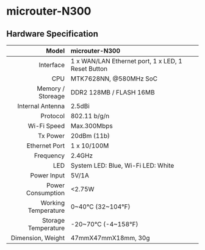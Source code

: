 # microuter-N300

## Hardware Specification

|               Model | microuter-N300                    |
| ------------------: | :-------------------------------- |
|           Interface | 1 x WAN/LAN Ethernet port, 1 x LED, 1 Reset Button |
|                 CPU | MTK7628NN, @580MHz SoC            |
|   Memory / Storeage | DDR2 128MB / FLASH 16MB           |
|    Internal Antenna | 2.5dBi                            |
|            Protocol | 802.11 b/g/n                      |
|         Wi-Fi Speed | Max.300Mbps                       |
|            Tx Power | 20dBm (11b)                       |
|       Ethernet Port | 1 x 10/100M                       |
|           Frequency | 2.4GHz                            |
|                 LED | System LED: Blue, Wi-Fi LED: White|
|         Power Input | 5V/1A                             |
|   Power Consumption | <2.75W                            |
| Working Temperature | 0~40°C (32~104°F)                 |
| Storage Temperature | -20~70°C (-4~158°F)               |
|  Dimension, Weight  | 47mmX47mmX18mm, 30g               |





   







